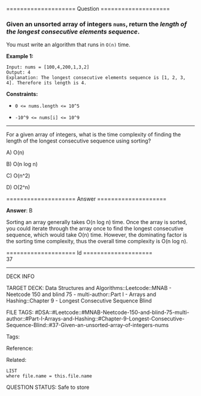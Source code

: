 ==================== Question ====================  

### Given an unsorted array of integers `nums`, return the _length of the longest consecutive elements sequence_.

You must write an algorithm that runs in `O(n)` time.

**Example 1:**

<!-- codeblock-start -->
<pre><code>Input: nums = [100,4,200,1,3,2]
Output: 4
Explanation: The longest consecutive elements sequence is [1, 2, 3, 4]. Therefore its length is 4.
</code></pre>
<!-- codeblock-end -->

**Constraints:**

- `0 <= nums.length <= 10^5`

- `-10^9 <= nums[i] <= 10^9`

---

For a given array of integers, what is the time complexity of finding the length of the longest consecutive sequence using sorting?

A) O(n)

B) O(n log n)

C) O(n^2)

D) O(2^n)  

==================== Answer ====================  

**Answer**: B

Sorting an array generally takes O(n log n) time. Once the array is sorted, you could iterate through the array once to find the longest consecutive sequence, which would take O(n) time. However, the dominating factor is the sorting time complexity, thus the overall time complexity is O(n log n).

==================== Id ====================  
37

---

DECK INFO

TARGET DECK: Data Structures and Algorithms::Leetcode::MNAB - Neetcode 150 and blind 75 - multi-author::Part I - Arrays and Hashing::Chapter 9 - Longest Consecutive Sequence Blind

FILE TAGS: #DSA::#Leetcode::#MNAB-Neetcode-150-and-blind-75-multi-author::#Part-I-Arrays-and-Hashing::#Chapter-9-Longest-Consecutive-Sequence-Blind::#37-Given-an-unsorted-array-of-integers-nums

Tags:

Reference:

Related:

```dataview
LIST
where file.name = this.file.name
```
QUESTION STATUS: Safe to store
